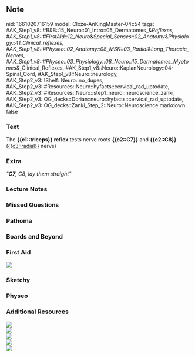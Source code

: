 ## Note
nid: 1661020716159
model: Cloze-AnKingMaster-04c54
tags: #AK_Step1_v8::#B&B::15_Neuro::01_Intro::05_Dermatomes_&_Reflexes, #AK_Step1_v8::#FirstAid::12_Neuro_&_Special_Senses::02_Anatomy_&_Physiology::41_Clinical_reflexes, #AK_Step1_v8::#Physeo::02_Anatomy::08_MSK::03_Radial_&_Long_Thoracic_Nerves, #AK_Step1_v8::#Physeo::03_Physiology::08_Neuro::15_Dermatomes_Myotomes_&_Clinical_Reflexes, #AK_Step1_v8::Neuro::KaplanNeurology::04-Spinal_Cord, #AK_Step1_v8::Neuro::neurology, #AK_Step2_v3::!Shelf::Neuro::no_dupes, #AK_Step2_v3::#Resources::Neuro::hyfacts::cervical_rad_uptodate, #AK_Step2_v3::#Resources::Neuro::step1_neuro::neuroscience_zanki, #AK_Step2_v3::OG_decks::Dorian::neuro::hyfacts::cervical_rad_uptodate, #AK_Step2_v3::OG_decks::Zanki_Step_2::Neuro::Neuroscience
markdown: false

### Text
<div>
  <div>
    The <b>{{c1::triceps}} reflex</b> tests nerve roots
    <b>{{c2::C7}}</b> and <b>{{c2::C8}}</b> (<u>{{c3::radial}}</u>
    nerve)
  </div>
</div>

### Extra
<i>"<b>C7</b>, C8, lay them straight"</i>

### Lecture Notes


### Missed Questions


### Pathoma


### Boards and Beyond


### First Aid
<img src="tmpEVA7Fx.png">

### Sketchy


### Physeo


### Additional Resources
<div>
  <i><img src="paste-2449802100998145.jpg" class="resizer"></i>
</div><i><img src="paste-2769446452068353.jpg" class="resizer"></i>
<div>
  <i><img src="Causes_cervical_radiculopat.jpg" class=
  "resizer"></i>
  <div>
    <i><img src="paste-283046934741508.jpg" class="resizer"></i>
  </div>
  <div>
    <i><img src="paste-2408712148877313.jpg" class="resizer"></i>
  </div>
</div>

